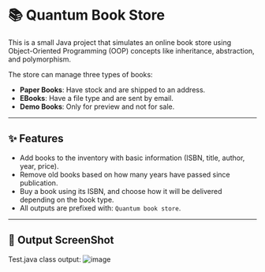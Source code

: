 # 📚 Quantum Book Store

This is a small Java project that simulates an online book store using Object-Oriented Programming (OOP) concepts like inheritance, abstraction, and polymorphism.

The store can manage three types of books:
-  **Paper Books**: Have stock and are shipped to an address.
-  **EBooks**: Have a file type and are sent by email.
-  **Demo Books**: Only for preview and not for sale.

---

## ✨ Features

-  Add books to the inventory with basic information (ISBN, title, author, year, price).
-  Remove old books based on how many years have passed since publication.
-  Buy a book using its ISBN, and choose how it will be delivered depending on the book type.
-  All outputs are prefixed with: `Quantum book store`.

---

## 🧾 Output ScreenShot

Test.java class output:
![image](https://github.com/user-attachments/assets/823c5f3a-0cde-46ab-866f-92ff12035f04)
